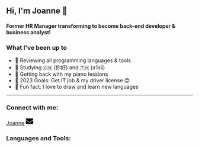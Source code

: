 ## Hi, I'm Joanne 👋

#### Former HR Manager transforming to become back-end developer & business analyst!

### What I've been up to

- 🤖 Reviewing all programming languages & tools
- 🔮 Studying 🇨🇳 (你好) and 🇹🇭 (สวัสดี)
- ️🎹 Getting back with my piano lessions
- ️🥊 2023 Goals: Get IT job & my driver license 😊
- 🎃 Fun fact: I love to draw and learn new languages

---

### Connect with me:

[Joanne](mailto:joannersq@gmail.com?subject=[GitHub]%20Source%20Han%20Sans)
<a href="mailto:joannersq@gmail.com"><img alt="email" src="/elements/envelope-solid.svg" width="20" color="#ffff"/></a>

### Languages and Tools:
